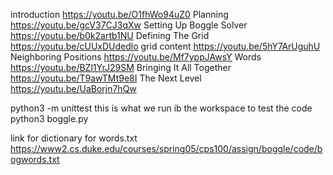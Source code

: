 introduction                                    https://youtu.be/O1fhWo94uZ0
Planning                                        https://youtu.be/gcV37CJ3qXw
Setting Up Boggle Solver                        https://youtu.be/b0k2artb1NU
Defining The Grid                               https://youtu.be/cUUxDUdedlo
grid content                                    https://youtu.be/5hY7ArUguhU
Neighboring Positions                           https://youtu.be/Mf7yppJAwsY
Words                                           https://youtu.be/BZl1YrJ29SM
Bringing It All Together                        https://youtu.be/T9awTMt9e8I
The Next Level                                  https://youtu.be/UaBorjn7hQw



python3 -m unittest  this is what we run ib the workspace to test the code
python3 boggle.py

link for dictionary for words.txt
https://www2.cs.duke.edu/courses/spring05/cps100/assign/boggle/code/bogwords.txt